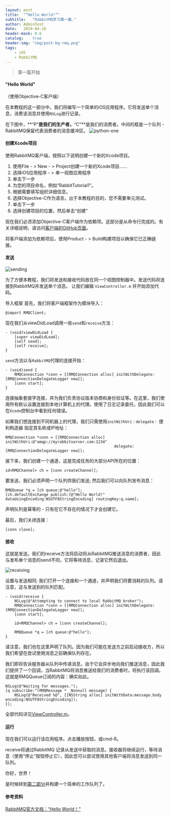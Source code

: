 ```yaml
---
layout: post
title:  "“Hello World!”"
subtitle:   "RabbitMQ学习第一篇."
author: AdminTest
date:   2019-04-10
header-mask: 0.6
catalog:    true
header-img: "img/post-bg-rmq.png"
tags:
    - iOS
    - RabbitMQ
---
```


>第一篇开始


#### "Hello World"
（使用Objective-C客户端）


在本教程的这一部分中，我们将编写一个简单的iOS应用程序。它将发送单个消息，消费该消息并使用`NSLog`进行记录。

在下图中，**“P”**是我们的生产者，**“C”**是我们的消费者。中间的框是一个队列 - RabbitMQ保留代表消费者的消息缓冲区。
![python-one](https://www.rabbitmq.com/img/tutorials/python-one.png)


#### 创建Xcode项目
使用RabbitMQ客户端，按照以下说明创建一个新的Xcode项目。

1. 使用File - > New - > Project创建一个新的Xcode项目......
2. 选择iOS应用程序 - > 单一视图应用程序
3. 单击下一步
4. 为您的项目命名，例如“RabbitTutorial1”。
5. 根据需要填写组织详细信息。
6. 选择Objective-C作为语言。出于本教程的目的，您不需要单元测试。
7. 单击下一步
8. 选择创建项目的位置，然后单击“创建”

现在我们必须添加Objective-C客户端作为依赖项。这部分是从命令行完成的。有关详细说明，请访问[客户端的GitHub页面](https://github.com/rabbitmq/rabbitmq-objc-client)。

将客户端添加为依赖项后，使用Product - > Build构建项目以确保它已正确链接。

#### 发送
![sending](https://www.rabbitmq.com/img/tutorials/sending.png)

为了方便本教程，我们将发送和接收代码放在同一个视图控制器中。发送代码将连接到RabbitMQ并发送单个消息。
让我们编辑 `ViewController.m` 并开始添加代码。

导入框架
首先，我们将客户端框架作为模块导入：
```objc
@import RMQClient;
```
现在我们从viewDidLoad调用一些`send`和`receive`方法：
```objc
- (void)viewDidLoad {
    [super viewDidLoad];
    [self send];
    [self receive];
}
```
`send`方法以与`RabbitMQ`代理的连接开始：
```objc
- (void)send {
    RMQConnection *conn = [[RMQConnection alloc] initWithDelegate:[RMQConnectionDelegateLogger new]];
    [conn start];
}
```
连接抽象套接字连接，并为我们负责协议版本协商和身份验证等。在这里，我们使用所有默认设置连接到本地计算机上的代理。使用了日志记录委托，因此我们可以在`Xcode`控制台中看到任何错误。

如果我们想连接到不同机器上的代理，我们只需使用`initWithUri：delegate：` 便利构造器 指定其名称或IP地址：
```objc
RMQConnection *conn = [[RMQConnection alloc] initWithUri:@"amqp://myrabbitserver.com:1234"
                                                delegate:[RMQConnectionDelegateLogger new]];
```
接下来，我们创建一个通道，这是完成任务的大部分API所在的位置：
```objc
id<RMQChannel> ch = [conn createChannel];
```
要发送，我们必须声明一个队列供我们发送; 然后我们可以向队列发布消息：
```objc
RMQQueue *q = [ch queue:@"hello"];
[ch.defaultExchange publish:[@"Hello World!" dataUsingEncoding:NSUTF8StringEncoding] routingKey:q.name];
```
声明队列是幂等的 - 只有在它不存在的情况下才会创建它。

最后，我们关闭连接：
```objc
[conn close];
```

#### 接收
这就是发送。我们的receive方法将启动将从RabbitMQ推送消息的消费者，因此与发布单个消息的send不同，它将等待消息，记录它然后退出。

![receiving](https://www.rabbitmq.com/img/tutorials/receiving.png)

设置与发送相同; 我们打开一个连接和一个通道，并声明我们将要消耗的队列。请注意，这与发送到的队列匹配。
```objc
- (void)receive {
    NSLog(@"Attempting to connect to local RabbitMQ broker");
    RMQConnection *conn = [[RMQConnection alloc] initWithDelegate:[RMQConnectionDelegateLogger new]];
    [conn start];

    id<RMQChannel> ch = [conn createChannel];

    RMQQueue *q = [ch queue:@"hello"];
}
```
请注意，我们也在这里声明了队列。因为我们可能在发送方之前启动接收方，所以我们希望在尝试使用消息之前确保队列存在。

我们即将告诉服务器从队列中传递消息。由于它会异步地向我们推送消息，因此我们提供了一个回调，当RabbitMQ将消息推送给我们的消费者时，将执行该回调。这就是RMQQueue订阅的内容：确实如此。
```objc
NSLog(@"Waiting for messages.");
[q subscribe:^(RMQMessage * _Nonnull message) {
    NSLog(@"Received %@", [[NSString alloc] initWithData:message.body encoding:NSUTF8StringEncoding]);
}];
```

全部代码详见[ViewController.m](https://github.com/rabbitmq/rabbitmq-tutorials/blob/master/objective-c/tutorial1/tutorial1/ViewController.m)。

#### 运行

现在我们可以运行该应用程序。点击播放按钮，或cmd-R。

receive将通过RabbitMQ 记录从发送中获取的消息。接收器将继续运行，等待消息（使用“停止”按钮停止它），因此您可以尝试使用其他客户端将消息发送到同一队列。

你好，世界！

是时候转到[第二部分](/2019/04/11/RabbitMQ-Work-Queues/)并构建一个简单的工作队列了。

#### 参考资料

[RabbitMQ官方文档：“Hello World！”](https://www.rabbitmq.com/tutorials/tutorial-one-objectivec.html)
